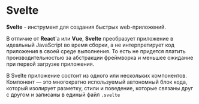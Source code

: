 # Svelte

**Svelte** - инструмент для создания быстрых web-приложений.

В отличие от **React**'a или **Vue**, **Svelte** преобразует приложение в идеальный JavaScript во время сборки, а не интерпретирует код приложения в своей среде выполнения. То есть не придется платить производительностью за абстракции фреймворка и меньшее ожидание при первой загрузке приложения.

В Svelte приложение состоит из одного или нескольких компонентов. Компонент — это многократно используемый автономный блок кода, который изолирует разметку, стили и поведение, которые связаны друг с другом и записаны в единый файл `.svelte`